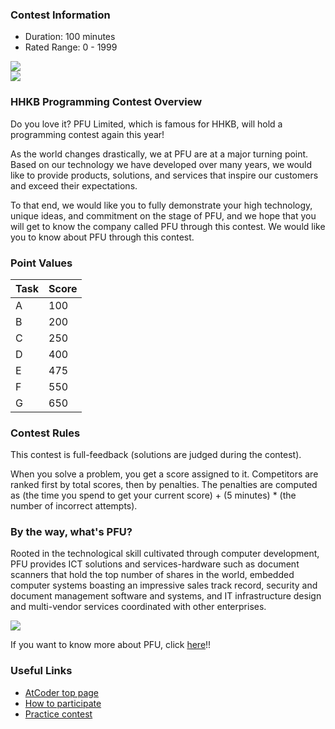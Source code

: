 
<div>

<span>

<span>

### **Contest Information**

<ul>

<li>
Duration: 100 minutes
</li>

<li>
Rated Range: 0 - 
<span>
1999
</span>

</li>

</ul>

<div>

<img src="https://img.atcoder.jp/abc282/94833eee93edb9056493bb7987515044.png">

</img>

</div>

<div>

<img src="https://img.atcoder.jp/abc282/4a25c87697079e1a531e9d6117089f35.png">

</img>

</div>

### **HHKB Programming Contest Overview**

<section>

<div>

<p>
Do you love it? PFU Limited, which is famous for HHKB, will hold a programming contest again this year!
</p>

</div>

<p>
As the world changes drastically, we at PFU are at a major turning point. Based on our technology we have developed over many years, we would like to provide products, solutions, and services that inspire our customers and exceed their expectations.
</p>

<p>
To that end, we would like you to fully demonstrate your high technology, unique ideas, and commitment on the stage of PFU, and we hope that you will get to know the company called PFU through this contest. We would like you to know about PFU through this contest.
</p>

</section>

### **Point Values**

<div>

<div>

<table>

<thead>

<tr>

<th>
Task
</th>

<th>
Score
</th>

</tr>

</thead>

<tbody>

<tr>

<td>
A
</td>

<td>
100
</td>

</tr>

<tr>

<td>
B
</td>

<td>
200
</td>

</tr>

<tr>

<td>
C
</td>

<td>
250
</td>

</tr>

<tr>

<td>
D
</td>

<td>
400
</td>

</tr>

<tr>

<td>
E
</td>

<td>
475
</td>

</tr>

<tr>

<td>
F
</td>

<td>
550
</td>

</tr>

<tr>

<td>
G
</td>

<td>
650
</td>

</tr>

</tbody>

</table>

</div>

</div>

### **Contest Rules**
This contest is full-feedback (solutions are judged during the contest).
    

When you solve a problem, you get a score assigned to it.
    Competitors are ranked first by total scores, then by penalties.
    The penalties are computed as (the time you spend to get your current score) + (5 minutes) * (the number of incorrect attempts).
    


### **By the way, what's PFU?**

<p>
Rooted in the technological skill cultivated through computer development, PFU provides ICT solutions and services-hardware such as document scanners that hold the top number of shares in the world, embedded computer systems boasting an impressive sales track record, security and document management software and systems, and IT infrastructure design and multi-vendor services coordinated with other enterprises.

</p>

<div>

<img src="https://img.atcoder.jp/abc327/1.jpg">

</img>

</div>

<p>
If you want to know more about PFU, click <a href="https://www.pfu.ricoh.com/global/">here</a>!! 

</p>

### **Useful Links**

<ul>

<li>
<a href="https://atcoder.jp/">AtCoder top page</a>
</li>

<li>
<a href="https://atcoder.jp/post/2">How to participate</a>
</li>

<li>
<a href="https://atcoder.jp/contests/practice">Practice contest</a>
</li>

</ul>

</span>

</span>

</div>
